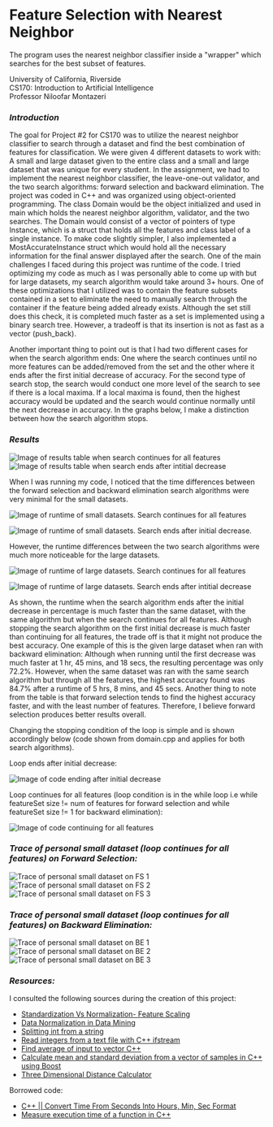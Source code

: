 # Feature Selection with Nearest Neighbor
The program uses the nearest neighbor classifier inside a "wrapper" which searches for the best subset of features.

University of California, Riverside  
CS170: Introduction to Artificial Intelligence  
Professor Niloofar Montazeri

### *Introduction*
The goal for Project #2 for CS170 was to utilize the nearest neighbor classifier to search 
through a dataset and find the best combination of features for classification. We were 
given 4 different datasets to work with: A small and large dataset given to the entire 
class and a small and large dataset that was unique for every student. In the assignment, 
we had to implement the nearest neighbor classifier, the leave-one-out validator, and the two 
search algorithms: forward selection and backward elimination. The project was coded in C++ 
and was organized using object-oriented programming. The class Domain would be the object 
initialized and used in main which holds the nearest neighbor algorithm, validator, and the two 
searches. The Domain would consist of a vector of pointers of type Instance, which is a struct 
that holds all the features and class label of a single instance. To make code slightly simpler, I 
also implemented a MostAccurateInstance struct which would hold all the necessary information 
for the final answer displayed after the search. One of the main challenges I faced during this 
project was runtime of the code. I tried optimizing my code as much as I was personally able to 
come up with but for large datasets, my search algorithm would take around 3+ hours. One of 
these optimizations that I utilized was to contain the feature subsets contained in a set to 
eliminate the need to manually search through the container if the feature being added already 
exists. Although the set still does this check, it is completed much faster as a set is implemented 
using a binary search tree. However, a tradeoff is that its insertion is not as fast as a vector 
(push_back).

Another important thing to point out is that I had two different cases for when the search 
algorithm ends: One where the search continues until no more features can be added/removed 
from the set and the other where it ends after the first initial decrease of accuracy. For the second 
type of search stop, the search would conduct one more level of the search to see if there is a 
local maxima. If a local maxima is found, then the highest accuracy would be updated and the 
search would continue normally until the next decrease in accuracy. In the graphs below, I make 
a distinction between how the search algorithm stops.

### *Results*
![Image of results table when search continues for all features](https://www.picturepaste.ca/images/2020/06/10/45.png)
![Image of results table when search ends after intitial decrease](https://www.picturepaste.ca/images/2020/06/10/4844.png)

When I was running my code, I noticed that the time differences between the forward 
selection and backward elimination search algorithms were very minimal for the small datasets.

![Image of runtime of small datasets. Search continues for all features](https://www.picturepaste.ca/images/2020/06/10/7812225.png)

![Image of runtime of small datasets. Search ends after initial decrease.](https://www.picturepaste.ca/images/2020/06/10/124656.png)

However, the runtime differences between the two search algorithms were much more 
noticeable for the large datasets.

![Image of runtime of large datasets. Search continues for all features](https://www.picturepaste.ca/images/2020/06/10/78725445.png)

![Image of runtime of large datasets. Search ends after intitial decrease](https://www.picturepaste.ca/images/2020/06/10/35657f57808e44c955.png)


As shown, the runtime when the search algorithm ends after the initial decrease in 
percentage is much faster than the same dataset, with the same algorithm but when the search 
continues for all features. Although stopping the search algorithm on the first initial decrease is 
much faster than continuing for all features, the trade off is that it might not produce the best 
accuracy. One example of this is the given large dataset when ran with backward elimination: 
Although when running until the first decrease was much faster at 1 hr, 45 mins, and 18 secs, the 
resulting percentage was only 72.2%. However, when the same dataset was ran with the same 
search algorithm but through all the features, the highest accuracy found was 84.7% after a 
runtime of 5 hrs, 8 mins, and 45 secs. Another thing to note from the table is that forward 
selection tends to find the highest accuracy faster, and with the least number of features. 
Therefore, I believe forward selection produces better results overall. 
	  
Changing the stopping condition of the loop is simple and is shown accordingly below 
(code shown from domain.cpp and applies for both search algorithms).

Loop ends after initial decrease:

![Image of code ending after initial decrease](https://www.picturepaste.ca/images/2020/06/10/4218240b517d7726b6b9.png)

Loop continues for all features (loop condition is in the while loop i.e while featureSet size != 
num of features for forward selection and while featureSet size != 1 for backward elimination):

![Image of code continuing for all features](https://www.picturepaste.ca/images/2020/06/10/684321.png)

### *Trace of personal small dataset (loop continues for all features) on Forward Selection:*
![Trace of personal small dataset on FS 1](https://www.picturepaste.ca/images/2020/06/10/7842421896.png)
![Trace of personal small dataset on FS 2](https://www.picturepaste.ca/images/2020/06/10/652324.png)
![Trace of personal small dataset on FS 3](https://www.picturepaste.ca/images/2020/06/10/484635.png)

### *Trace of personal small dataset (loop continues for all features) on Backward Elimination:*
![Trace of personal small dataset on BE 1](https://www.picturepaste.ca/images/2020/06/10/36442.png)
![Trace of personal small dataset on BE 2](https://www.picturepaste.ca/images/2020/06/10/4520.png)
![Trace of personal small dataset on BE 3](https://www.picturepaste.ca/images/2020/06/10/752323.png)

### *Resources:*  
I consulted the following sources during the creation of this project:
* [Standardization Vs Normalization- Feature Scaling](https://www.youtube.com/watch?v=mnKm3YP56PY)
* [Data Normalization in Data Mining](https://www.geeksforgeeks.org/data-normalization-in-data-mining/)
* [Splitting int from a string](https://stackoverflow.com/questions/3421817/splitting-int-from-a-string)
* [Read integers from a text file with C++ ifstream](https://www.tutorialspoint.com/read-integers-from-a-text-file-with-cplusplus-ifstream)
* [Find average of input to vector C++](https://stackoverflow.com/questions/28574346/find-average-of-input-to-vector-c/28574413)
* [Calculate mean and standard deviation from a vector of samples in C++ using Boost](https://stackoverflow.com/questions/7616511/calculate-mean-and-standard-deviation-from-a-vector-of-samples-in-c-using-boos)
* [Three Dimensional Distance Calculator](https://www.calculatorsoup.com/calculators/geometry-solids/distance-two-points.php)  

Borrowed code:  
* [C++ || Convert Time From Seconds Into Hours, Min, Sec Format](http://www.programmingnotes.org/?p=2062)
* [Measure execution time of a function in C++](https://www.geeksforgeeks.org/measure-execution-time-function-cpp/)



